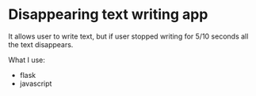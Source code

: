 # Disappearing text writing app

It allows user to write text, but if user stopped writing for 5/10 seconds all the text disappears.

What I use:

- flask
- javascript
